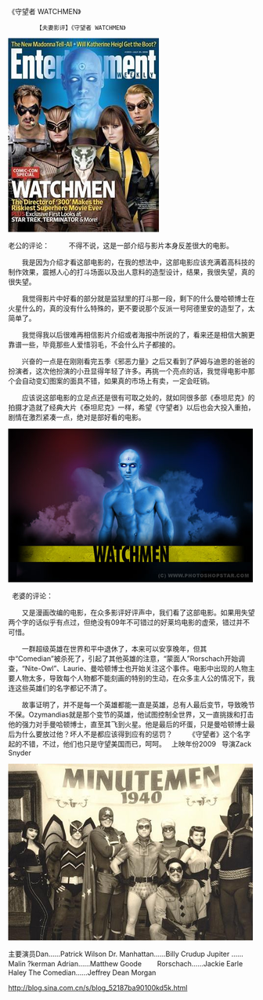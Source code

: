《守望者 WATCHMEN》

			【夫妻影评】《守望者 WATCHMEN》

![](./img/52187ba9t8eb0fa1825bc&690.jpg)


老公的评论：
 
　　不得不说，这是一部介绍与影片本身反差很大的电影。
 

　　我是因为介绍才看这部电影的，在我的想法中，这部电影应该充满着高科技的制作效果，震撼人心的打斗场面以及出人意料的造型设计，结果，我很失望，真的很失望。
 

　　我觉得影片中好看的部分就是监狱里的打斗那一段，剩下的什么曼哈顿博士在火星什么的，真的没有什么特殊的，更不要说那个反派一号阿德里安的造型了，太简单了。
 

　　我觉得我以后很难再相信影片介绍或者海报中所说的了，看来还是相信大腕更靠谱一些，毕竟那些人爱惜羽毛，不会什么片子都接的。
 

　　兴奋的一点是在刚刚看完五季《邪恶力量》之后又看到了萨姆与迪恩的爸爸的扮演者，这次他扮演的小丑显得年轻了许多。再挑一个亮点的话，我觉得电影中那个会自动变幻图案的面具不错，如果真的市场上有卖，一定会旺销。
 

　　应该说这部电影的立足点还是很有可取之处的，就如同很多部《泰坦尼克》的拍摄才造就了经典大片《泰坦尼克》一样，希望《守望者》以后也会大投入重拍，剧情在激烈紧凑一点，绝对是部好看的电影。
 

![](./img/52187ba9t74ab4c98cb20&690.jpg)



 
老婆的评论：
 

　　又是漫画改编的电影，在众多影评好评声中，我们看了这部电影。如果用失望两个字的话似乎有点过，但绝没有09年不可错过的好莱坞电影的虚荣，错过并不可惜。
 

　　一群超级英雄在世界和平中退休了，本来可以安享晚年，但其中“Comedian”被杀死了，引起了其他英雄的注意，“蒙面人”Rorschach开始调查，“Nite-Owl”、Laurie、曼哈顿博士也开始关注这个事件。电影中出现的人物主要人物太多，导致每个人物都不能刻画的特别的生动，在众多主人公的情况下，我连这些英雄们的名字都记不清了。
 

　　故事证明了，并不是每一个英雄都能一直是英雄，总有人最后变节，导致晚节不保。Ozymandias就是那个变节的英雄，他试图控制全世界，又一直挑拨和打击他的强力对手曼哈顿博士，直至其飞到火星。他是最后的坏蛋，只是曼哈顿博士最后为什么要放过他？坏人不是都应该得到应有的惩罚？
 
　　《守望者》这个名字起的不错，不过，他们也只是守望美国而已，呵呵。
 
上映年份2009
 
导演Zack Snyder
 

![](./img/52187ba9t74ab4cb4bf56&690.jpg)


主要演员Dan……Patrick
Wilson
Dr. Manhattan……Billy Crudup
Jupiter ……Malin ?kerman
Adrian……Matthew Goode　　
Rorschach……Jackie Earle Haley
The Comedian……Jeffrey Dean Morgan							
		
http://blog.sina.com.cn/s/blog_52187ba90100kd5k.html
